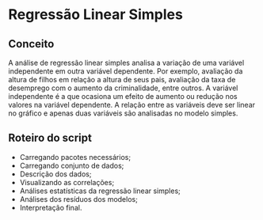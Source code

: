 # Regressão Linear Simples

## Conceito

A análise de regressão linear simples analisa a variação de uma variável independente em outra variável dependente. Por exemplo,
avaliação da altura de filhos em relação a altura de seus pais, avaliação da taxa de desemprego com o aumento da criminalidade,
entre outros. A variável independente é a que ocasiona um efeito de aumento ou redução nos valores na variável dependente.
A relação entre as variáveis deve ser linear no gráfico e apenas duas variáveis são analisadas no modelo simples.

## Roteiro do script

- Carregando pacotes necessários;
- Carregando conjunto de dados;
- Descrição dos dados;
- Visualizando as correlações;
- Análises estatísticas da regressão linear simples;
- Análises dos resíduos dos modelos;
- Interpretação final.
